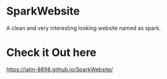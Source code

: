 # SparkWebsite
A clean and very interesting looking website named as spark.

# Check it Out here
https://jatin-8898.github.io/SparkWebsite/
